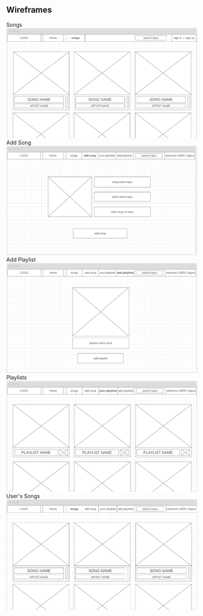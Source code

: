 ## Wireframes
Songs
![Wireframe](images/wireframe1.png)
Add Song
![Wireframe](images/wireframe2.png)
Add Playlist
![Wireframe](images/wireframe3.png)
Playlists
![Wireframe](images/wireframe4.png)
User's Songs
![Wireframe](images/wireframe5.png)

